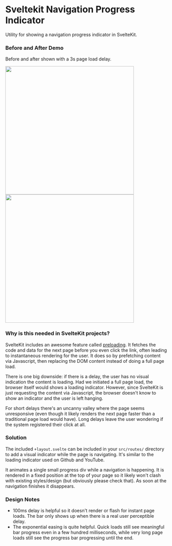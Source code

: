 # Sveltekit Navigation Progress Indicator

Utility for showing a navigation progress indicator in SvelteKit. 

### Before and After Demo

Before and after shown with a 3s page load delay.

<img src="https://github.com/scosman/sveltekit-navigation-loader/assets/848343/10cc4b33-3c5d-4dd9-846d-718570db2cef" width="400">

<img src="https://github.com/scosman/sveltekit-navigation-loader/assets/848343/e102d331-166f-4a21-82eb-b918116e312d" width="400">

### Why is this needed in SvelteKit projects?

SvelteKit includes an awesome feature called [preloading](https://kit.svelte.dev/docs/link-options). It fetches the code and data for the next page before you even click the link, often leading to instantaneous rendering for the user. It does so by prefetching content via Javascript, then replacing the DOM content instead of doing a full page load.

There is one big downside: if there is a delay, the user has no visual indication the content is loading. Had we initiated a full page load, the browser itself would shows a loading indicator. However, since SvelteKit is just requesting the content via Javascript, the browser doesn't know to show an indicator and the user is left hanging.

For short delays there's an uncanny valley where the page seems unresponsive (even though it likely renders the next page faster than a traditional page load would have). Long delays leave the user wondering if the system registered their click at all.

### Solution

The included `+layout.svelte` can be included in your `src/routes/` directory to add a visual indicator while the page is navigating. It's similar to the loading indicator used on Github and YouTube. 

It animates a single small progress div while a navigation is happening. It is rendered in a fixed position at the top of your page so it likely won't clash with existing styles/design (but obviously please check that). As soon at the navigation finishes it disappears.

### Design Notes

 - 100ms delay is helpful so it doesn't render or flash for instant page loads. The bar only shows up when there is a real user perceptible delay.
 - The exponential easing is quite helpful. Quick loads still see meaningful bar progress even in a few hundred milliseconds, while very long page loads still see the progress bar progressing until the end.
